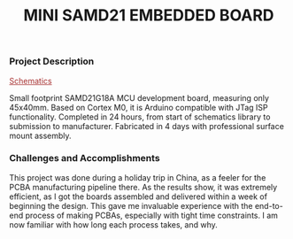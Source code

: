 ﻿---
layout: default
title: MINI SAMD21 EMBEDDED BOARD
category: portfolio
modal-id: 10
vid1: null
vid2: null
img: SAMD21/title.jpg
img2: SAMD21/3D.jpg 
img3: SAMD21/whole.jpg
img4: SAMD21/Top.jpg 
img5: SAMD21/samd21layout.jpg
project-date: 2018
languages:
- Embedded C
concepts:
- PCBA Bringup
- Manufacturing
- Embedded Systems
tools:
- Altium Designer
- Atmel Studio
---

### Project Description

<a href="img/portfolio/SAMD21/SAMD21.pdf" style="color: #a83232" target="_blank">Schematics</a>

Small footprint SAMD21G18A MCU development board, measuring only 45x40mm. Based on Cortex M0, it is Arduino compatible with JTag ISP functionality. Completed in 24 hours, from start of schematics library to submission to manufacturer. Fabricated in 4 days with professional surface mount assembly.

### Challenges and Accomplishments

This project was done during a holiday trip in China, as a feeler for the PCBA manufacturing pipeline there. As the results show, it was extremely efficient, as I got the boards assembled and delivered within a week of beginning the design. This gave me invaluable experience with the end-to-end process of making PCBAs, especially with tight time constraints. I am now familiar with how long each process takes, and why.